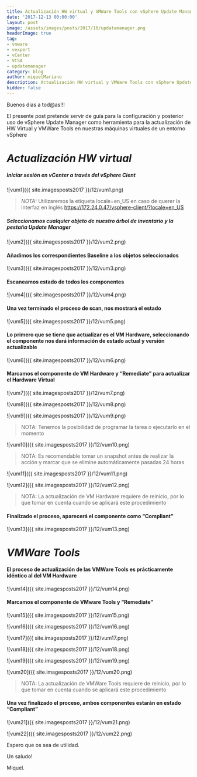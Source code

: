 ```yaml
---
title: Actualización HW virtual y VMWare Tools con vSphere Update Manager
date: '2017-12-13 00:00:00'
layout: post
image: /assets/images/posts/2017/10/updatemanager.png
headerImage: true
tag:
- vmware
- vexpert
- vCenter
- VCSA
- updatemanager 
category: blog
author: miquelMariano
description: Actualización HW virtual y VMWare Tools con vSphere Update Manager
hidden: false
---
```


Buenos dias a tod@as!!!

El presente post pretende servir de guía para la configuración y posterior uso de vSphere Update Manager como herramienta para la actualización de HW Virtual y VMWare Tools en nuestras máquinas virtuales de un entorno vSphere

# *Actualización HW virtual*

##### Iniciar sesión en vCenter a través del vSphere Cient

![vum1]({{ site.imagesposts2017 }}/12/vum1.png)

> *NOTA:* Utilizaremos la etiqueta locale=en_US en caso de querer la interfaz en inglés
> https://172.24.0.47/vsphere-client/?locale=en_US

##### Seleccionamos cualquier objeto de nuestro árbol de inventario y la pestaña Update Manager

![vum2]({{ site.imagesposts2017 }}/12/vum2.png)

#### Añadimos los correspondientes Baseline a los objetos seleccionados

![vum3]({{ site.imagesposts2017 }}/12/vum3.png)

#### Escaneamos estado de todos los componentes

![vum4]({{ site.imagesposts2017 }}/12/vum4.png)

#### Una vez terminado el proceso de scan, nos mostrará el estado

![vum5]({{ site.imagesposts2017 }}/12/vum5.png)

#### Lo primero que se tiene que actualizar es el VM Hardware, seleccionando el componente nos dará información de estado actual y versión actualizable

![vum6]({{ site.imagesposts2017 }}/12/vum6.png)

#### Marcamos el componente de VM Hardware y “Remediate” para actualizar el Hardware Virtual

![vum7]({{ site.imagesposts2017 }}/12/vum7.png)

![vum8]({{ site.imagesposts2017 }}/12/vum8.png)

![vum9]({{ site.imagesposts2017 }}/12/vum9.png)

> NOTA: Tenemos la posibilidad de programar la tarea o ejecutarlo en el momento

![vum10]({{ site.imagesposts2017 }}/12/vum10.png)

> NOTA: Es recomendable tomar un snapshot antes de realizar la acción y marcar que se elimine
> automáticamente pasadas 24 horas

![vum11]({{ site.imagesposts2017 }}/12/vum11.png)

![vum12]({{ site.imagesposts2017 }}/12/vum12.png)

> NOTA: La actualización de VM Hardware requiere de reinicio, por lo que tomar en cuenta cuando se
> aplicará este procedimiento

#### Finalizado el proceso, aparecerá el componente como “Compliant”

![vum13]({{ site.imagesposts2017 }}/12/vum13.png)

# *VMWare Tools*

#### El proceso de actualización de las VMWare Tools es prácticamente idéntico al del VM Hardware

![vum14]({{ site.imagesposts2017 }}/12/vum14.png)

#### Marcamos el componente de VMware Tools y “Remediate”

![vum15]({{ site.imagesposts2017 }}/12/vum15.png)

![vum16]({{ site.imagesposts2017 }}/12/vum16.png)

![vum17]({{ site.imagesposts2017 }}/12/vum17.png)

![vum18]({{ site.imagesposts2017 }}/12/vum18.png)

![vum19]({{ site.imagesposts2017 }}/12/vum19.png)

![vum20]({{ site.imagesposts2017 }}/12/vum20.png)

> NOTA: La actualización de VMWare Tools requiere de reinicio, por lo que tomar en cuenta cuando se 
> aplicará este procedimiento

#### Una vez finalizado el proceso, ambos componentes estarán en estado “Compliant”

![vum21]({{ site.imagesposts2017 }}/12/vum21.png)

![vum22]({{ site.imagesposts2017 }}/12/vum22.png)

Espero que os sea de utilidad.

Un saludo!

Miquel.


